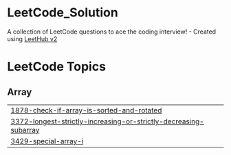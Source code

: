 # LeetCode_Solution
A collection of LeetCode questions to ace the coding interview! - Created using [LeetHub v2](https://github.com/arunbhardwaj/LeetHub-2.0)

<!---LeetCode Topics Start-->
# LeetCode Topics
## Array
|  |
| ------- |
| [1878-check-if-array-is-sorted-and-rotated](https://github.com/0YoussefAhmed00/LeetCode_Solution/tree/master/1878-check-if-array-is-sorted-and-rotated) |
| [3372-longest-strictly-increasing-or-strictly-decreasing-subarray](https://github.com/0YoussefAhmed00/LeetCode_Solution/tree/master/3372-longest-strictly-increasing-or-strictly-decreasing-subarray) |
| [3429-special-array-i](https://github.com/0YoussefAhmed00/LeetCode_Solution/tree/master/3429-special-array-i) |
<!---LeetCode Topics End-->
